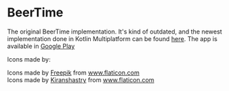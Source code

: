 # BeerTime

The original BeerTime implementation. It's kind of outdated, and the newest implementation done in Kotlin Multiplatform can be found [here](https://github.com/Tarjeison/BeerTimeKMM). The app is available in [Google Play](https://play.google.com/store/apps/details?id=com.pd.beertimer)

Icons made by:
<div>Icons made by <a href="https://www.freepik.com" title="Freepik">Freepik</a> from <a href="https://www.flaticon.com/" title="Flaticon">www.flaticon.com</a></div>
<div>Icons made by <a href="" title="Kiranshastry">Kiranshastry</a> from <a href="https://www.flaticon.com/" title="Flaticon">www.flaticon.com</a></div>
